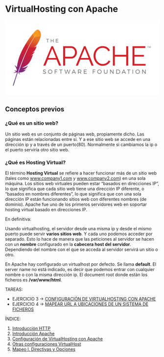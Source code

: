 # VirtualHosting con Apache

![banner_apache.png](https://github.com/CeliaGMqrz/virtualhosting_apache/blob/main/capturas/banner_apache.png)

## Conceptos previos

### ¿Qué es un sitio web?

Un sitio web es un conjunto de páginas web, propiamente dicho. Las páginas están relacionadas entre sí. Y a ese sitio web se accede en una dirección ip y a través de un puerto(80). Normalmente si cambiamos la ip o el puerto serviría otro sitio web.

### ¿Qué es Hosting Virtual?

El término **Hosting Virtual** se refiere a hacer funcionar más de un sitio web (tales como www.company1.com y www.company2.com) en una sola máquina. Los sitios web virtuales pueden estar “basados en direcciones IP”, lo que significa que cada sitio web tiene una dirección IP diferente, o “basados en nombres diferentes”, lo que significa que con una sola dirección IP están funcionando sitios web con diferentes nombres (de dominio). Apache fue uno de los primeros servidores web en soportar hosting virtual basado en direcciones IP.

En definitiva:

Usando virtualhosting, el servidor desde una misma ip y desde el mismo puerto puede servir **varios sitios web**. Y cada uno podemos acceder por separado. Esto lo hace de manera que las peticiones al servidor se hacen con un **nombre** configurado en la **cabecera host del servidor**. Dependiendo del nombre con el que se acceda al servidor servirá un sitio o otro. 

En Apache hay configurado un virtualhost por defecto. Se llama **default**. El server name no está indicado, es decir que podemos entrar con cualquier nombre o con la misma dirección ip. El document root donde están los ficheros es **/var/www/html**.


TAREAS:

* EJERCICIO 3 -> [CONFIGURACIÓN DE VIRTUALHOSTING CON APACHE](https://github.com/CeliaGMqrz/virtualhosting_apache/blob/main/configuracion.md)
* EJERCICIO 4 -> [MAPEAR URL A UBICACIONES DE UN SISTEMA DE FICHEROS]()


ÍNDICE:

1. [Introducción HTTP](https://github.com/CeliaGMqrz/virtualhosting_apache/blob/main/introduccion_http.md)
2. [Introducción Apache](https://github.com/CeliaGMqrz/virtualhosting_apache/blob/main/introduccion_apache.md)
3. [Configuración de VirtualHosting con Apache](https://github.com/CeliaGMqrz/virtualhosting_apache/blob/main/configuracion.md)
4. [Otras configuraciones VirtualHost](https://github.com/CeliaGMqrz/virtualhosting_apache/blob/main/otras_configuraciones.md)
5. [Mapeo I. Directivas y Opciones](https://github.com/CeliaGMqrz/virtualhosting_apache/blob/main/mapeo1.md)
